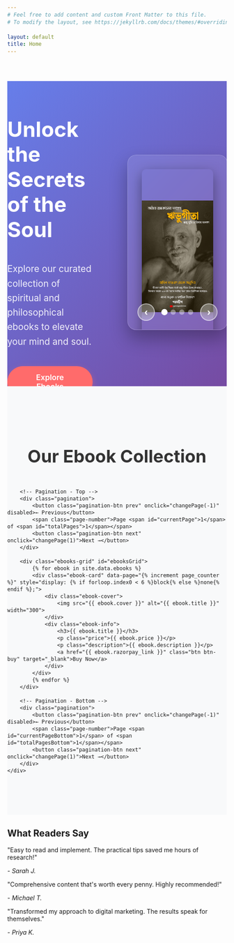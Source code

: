 ```yaml
---
# Feel free to add content and custom Front Matter to this file.
# To modify the layout, see https://jekyllrb.com/docs/themes/#overriding-theme-defaults

layout: default
title: Home
---
```



<style>
/* Hero Section */
.hero {
    background: linear-gradient(135deg, #667eea 0%, #764ba2 100%);
    color: white;
    padding: 120px 0 80px;
    margin-top: 60px;
    position: relative;
    overflow: hidden;
}

.hero-content {
    display: grid;
    grid-template-columns: 1fr 1fr;
    gap: 3rem;
    align-items: center;
    min-height: 500px;
}

.hero-text {
    padding-right: 2rem;
}

.hero-text h1 {
    font-size: 3rem;
    margin-bottom: 1.5rem;
    line-height: 1.2;
    font-weight: 700;
}

.hero-text p {
    font-size: 1.3rem;
    margin-bottom: 2.5rem;
    opacity: 0.9;
    line-height: 1.6;
}

/* Hero Slider */
.hero-slider {
    position: relative;
    width: 100%;
    height: 400px;
    background: rgba(255, 255, 255, 0.1);
    border-radius: 20px;
    backdrop-filter: blur(10px);
    border: 1px solid rgba(255, 255, 255, 0.2);
    overflow: hidden;
    box-shadow: 0 20px 40px rgba(0, 0, 0, 0.3);
}

.slider-container {
    width: 100%;
    height: 100%;
    position: relative;
    overflow: hidden;
}

.slider-track {
    display: flex;
    width: 400%;
    height: 100%;
    transition: transform 0.5s ease-in-out;
}

.slide {
    width: 25%;
    height: 100%;
    display: flex;
    align-items: center;
    justify-content: center;
    padding: 2rem;
}

.slide img {
    width: auto;
    height: 100%;
    max-width: 100%;
    object-fit: contain;
    border-radius: 10px;
    box-shadow: 0 10px 30px rgba(0, 0, 0, 0.4);
    transition: transform 0.3s ease;
}

.slide img:hover {
    transform: scale(1.05);
}

/* Slider Controls */
.slider-controls {
    position: absolute;
    bottom: 20px;
    left: 0;
    right: 0;
    display: flex;
    align-items: center;
    justify-content: center;
    gap: 1rem;
    z-index: 10;
}

.slider-btn {
    background: rgba(255, 255, 255, 0.3);
    border: 2px solid rgba(255, 255, 255, 0.5);
    color: white;
    width: 40px;
    height: 40px;
    border-radius: 50%;
    font-size: 1.5rem;
    font-weight: bold;
    cursor: pointer;
    display: flex;
    align-items: center;
    justify-content: center;
    transition: all 0.3s ease;
    backdrop-filter: blur(10px);
}

.slider-btn:hover {
    background: rgba(255, 255, 255, 0.5);
    border-color: rgba(255, 255, 255, 0.8);
    transform: scale(1.1);
}

.slider-dots {
    display: flex;
    gap: 0.5rem;
}

.dot {
    width: 12px;
    height: 12px;
    border-radius: 50%;
    background: rgba(255, 255, 255, 0.4);
    cursor: pointer;
    transition: all 0.3s ease;
}

.dot.active {
    background: white;
    transform: scale(1.2);
}

.dot:hover {
    background: rgba(255, 255, 255, 0.7);
}

/* Buttons */
.btn {
    display: inline-block;
    padding: 15px 35px;
    border: none;
    border-radius: 50px;
    text-decoration: none;
    font-weight: 600;
    cursor: pointer;
    transition: all 0.3s;
    font-size: 1.1rem;
    text-align: center;
}

.btn-primary {
    background: #ff6b6b;
    color: white;
    box-shadow: 0 5px 15px rgba(255, 107, 107, 0.4);
}

.btn-primary:hover {
    background: #ff5252;
    transform: translateY(-3px);
    box-shadow: 0 8px 25px rgba(255, 107, 107, 0.6);
}

/* Auto-slide animation */
@keyframes slide {
    0%, 20% { transform: translateX(0%); }
    25%, 45% { transform: translateX(-25%); }
    50%, 70% { transform: translateX(-50%); }
    75%, 95% { transform: translateX(-75%); }
    100% { transform: translateX(0%); }
}

.slider-track {
    animation: slide 20s infinite;
}

/* Pause animation on hover */
.hero-slider:hover .slider-track {
    animation-play-state: paused;
}

/* Mobile Responsive */
@media (max-width: 768px) {
    .hero-content {
        grid-template-columns: 1fr;
        gap: 2rem;
        text-align: center;
        min-height: auto;
    }
    
    .hero-text {
        padding-right: 0;
        order: 2;
    }
    
    .hero-slider {
        order: 1;
        height: 300px;
    }
    
    .hero-text h1 {
        font-size: 2.2rem;
    }
    
    .hero-text p {
        font-size: 1.1rem;
    }
    
    .slider-controls {
        bottom: 10px;
    }
    
    .slider-btn {
        width: 35px;
        height: 35px;
        font-size: 1.2rem;
    }
}

@media (max-width: 480px) {
    .hero {
        padding: 100px 0 60px;
    }
    
    .hero-text h1 {
        font-size: 1.8rem;
    }
    
    .hero-slider {
        height: 250px;
    }
    
    .slide {
        padding: 1rem;
    }
    
    .btn {
        padding: 12px 25px;
        font-size: 1rem;
    }
}

/* Ensure hero-text matches slider height */
@media (min-width: 769px) {
    .hero-text {
        display: flex;
        flex-direction: column;
        justify-content: center;
        height: 400px;
    }
}


/* Ebooks Section */
.ebooks-section {
    padding: 80px 0;
    background: #f8f9fa;
}

.ebooks-section h2 {
    text-align: center;
    margin-bottom: 3rem;
    font-size: 2.5rem;
    color: #333;
}

.ebooks-grid {
    display: grid;
    grid-template-columns: repeat(auto-fit, minmax(300px, 1fr));
    gap: 2rem;
}

.ebook-card {
    background: white;
    border-radius: 15px;
    overflow: hidden;
    box-shadow: 0 8px 25px rgba(0,0,0,0.1);
    transition: all 0.3s ease;
    display: flex;
    flex-direction: column;
    height: 100%;
}

.ebook-card:hover {
    transform: translateY(-10px);
    box-shadow: 0 15px 40px rgba(0,0,0,0.15);
}

/* Ebook Cover Container */
.ebook-cover {
    width: 100%;
    height: 250px;
    position: relative;
    overflow: hidden;
    background: linear-gradient(135deg, #f5f7fa 0%, #c3cfe2 100%);
    display: flex;
    align-items: center;
    justify-content: center;
    padding: 20px;
}

.ebook-cover img {
    width: auto;
    height: auto;
    max-width: 100%;
    max-height: 100%;
    object-fit: contain;
    border-radius: 8px;
    box-shadow: 0 5px 15px rgba(0,0,0,0.2);
    transition: transform 0.3s ease;
}

.ebook-card:hover .ebook-cover img {
    transform: scale(1.05);
}

/* Ebook Info */
.ebook-info {
    padding: 1.5rem;
    display: flex;
    flex-direction: column;
    flex-grow: 1;
}

.ebook-info h3 {
    margin-bottom: 0.8rem;
    color: #2c3e50;
    font-size: 1.3rem;
    line-height: 1.4;
    min-height: 3.5rem;
    display: -webkit-box;
    -webkit-line-clamp: 2;
    -webkit-box-orient: vertical;
    overflow: hidden;
}

.price {
    font-size: 1.5rem;
    font-weight: bold;
    color: #2c5aa0;
    margin-bottom: 1rem;
}

.description {
    color: #666;
    margin-bottom: 1.5rem;
    line-height: 1.6;
    flex-grow: 1;
    display: -webkit-box;
    -webkit-line-clamp: 3;
    -webkit-box-orient: vertical;
    overflow: hidden;
}

.btn-buy {
    background: linear-gradient(135deg, #2c5aa0, #1e3d72);
    color: white;
    width: 100%;
    text-align: center;
    padding: 12px 20px;
    border: none;
    border-radius: 8px;
    font-weight: 600;
    font-size: 1rem;
    cursor: pointer;
    transition: all 0.3s ease;
    text-decoration: none;
    display: block;
}

.btn-buy:hover {
    background: linear-gradient(135deg, #1e3d72, #152a4d);
    transform: translateY(-2px);
    box-shadow: 0 5px 15px rgba(44, 90, 160, 0.4);
}

/* Alternative Cover Styles for Different Aspect Ratios */
.ebook-cover.portrait img {
    max-width: 60%;
    max-height: 90%;
}

.ebook-cover.landscape img {
    max-width: 90%;
    max-height: 80%;
}

.ebook-cover.square img {
    max-width: 70%;
    max-height: 70%;
}

/* Mobile Responsive */
@media (max-width: 768px) {
    .ebooks-grid {
        grid-template-columns: repeat(auto-fit, minmax(280px, 1fr));
        gap: 1.5rem;
    }
    
    .ebook-cover {
        height: 220px;
        padding: 15px;
    }
    
    .ebook-info {
        padding: 1.2rem;
    }
    
    .ebook-info h3 {
        font-size: 1.2rem;
        min-height: 3.2rem;
    }
    
    .price {
        font-size: 1.4rem;
    }
}

@media (max-width: 480px) {
    .ebooks-grid {
        grid-template-columns: 1fr;
        gap: 1rem;
    }
    
    .ebook-cover {
        height: 200px;
        padding: 10px;
    }
    
    .ebook-info h3 {
        font-size: 1.1rem;
        min-height: auto;
        -webkit-line-clamp: 3;
    }
    
    .description {
        -webkit-line-clamp: 2;
    }
}

/* Fallback for older browsers */
.ebook-cover::before {
    content: '';
    position: absolute;
    top: 0;
    left: 0;
    right: 0;
    bottom: 0;
    background: rgba(255,255,255,0.1);
    opacity: 0;
    transition: opacity 0.3s ease;
}

.ebook-card:hover .ebook-cover::before {
    opacity: 1;
}
    </style>

<!-- Hero Section -->
<section class="hero">
    <div class="container">
        <div class="hero-content">
            <div class="hero-text">
                <h1>Unlock the Secrets of the Soul</h1>
                <p>Explore our curated collection of spiritual and philosophical ebooks to elevate your mind and soul.</p>
                <a href="#ebooks" class="btn btn-primary">Explore Ebooks</a>
            </div>
            <div class="hero-slider">
                <div class="slider-container">
                    <div class="slider-track">
                        <div class="slide active">
                            <img src="/assets/images/ribhu-gita-ঋভু-গীতা-Sri-Ramana-Maharshi.png" alt="Ribhu Gita" width="300">
                        </div>
                        <div class="slide">
                            <img src="/assets/images/spiritual-book-2.jpg" alt="Spiritual Wisdom" width="300">
                        </div>
                        <div class="slide">
                            <img src="/assets/images/philosophy-book-3.jpg" alt="Philosophy Guide" width="300">
                        </div>
                        <div class="slide">
                            <img src="/assets/images/meditation-book-4.jpg" alt="Meditation Techniques" width="300">
                        </div>
                    </div>
                </div>
                <div class="slider-controls">
                    <button class="slider-btn prev-btn">‹</button>
                    <div class="slider-dots">
                        <span class="dot active" data-slide="0"></span>
                        <span class="dot" data-slide="1"></span>
                        <span class="dot" data-slide="2"></span>
                        <span class="dot" data-slide="3"></span>
                    </div>
                    <button class="slider-btn next-btn">›</button>
                </div>
            </div>
        </div>
    </div>
</section>

<!-- Ebook Showcase -->
<section id="ebooks" class="ebooks-section">
    <div class="container">
        <h2>Our Ebook Collection</h2>
        
        <!-- Pagination - Top -->
        <div class="pagination">
            <button class="pagination-btn prev" onclick="changePage(-1)" disabled>← Previous</button>
            <span class="page-number">Page <span id="currentPage">1</span> of <span id="totalPages">1</span></span>
            <button class="pagination-btn next" onclick="changePage(1)">Next →</button>
        </div>

        <div class="ebooks-grid" id="ebooksGrid">
            {% for ebook in site.data.ebooks %}
            <div class="ebook-card" data-page="{% increment page_counter %}" style="display: {% if forloop.index0 < 6 %}block{% else %}none{% endif %};">
                <div class="ebook-cover">
                    <img src="{{ ebook.cover }}" alt="{{ ebook.title }}" width="300">
                </div>
                <div class="ebook-info">
                    <h3>{{ ebook.title }}</h3>
                    <p class="price">{{ ebook.price }}</p>
                    <p class="description">{{ ebook.description }}</p>
                    <a href="{{ ebook.razorpay_link }}" class="btn btn-buy" target="_blank">Buy Now</a>
                </div>
            </div>
            {% endfor %}
        </div>

        <!-- Pagination - Bottom -->
        <div class="pagination">
            <button class="pagination-btn prev" onclick="changePage(-1)" disabled>← Previous</button>
            <span class="page-number">Page <span id="currentPageBottom">1</span> of <span id="totalPagesBottom">1</span></span>
            <button class="pagination-btn next" onclick="changePage(1)">Next →</button>
        </div>
    </div>
</section>

<!-- Testimonials Section -->
<section class="testimonials">
    <div class="container">
        <h2>What Readers Say</h2>
        <div class="testimonials-grid">
            <div class="testimonial">
                <p>"Easy to read and implement. The practical tips saved me hours of research!"</p>
                <cite>- Sarah J.</cite>
            </div>
            <div class="testimonial">
                <p>"Comprehensive content that's worth every penny. Highly recommended!"</p>
                <cite>- Michael T.</cite>
            </div>
            <div class="testimonial">
                <p>"Transformed my approach to digital marketing. The results speak for themselves."</p>
                <cite>- Priya K.</cite>
            </div>
        </div>
    </div>
</section>

<script>
document.addEventListener('DOMContentLoaded', function() {
    const track = document.querySelector('.slider-track');
    const slides = document.querySelectorAll('.slide');
    const dots = document.querySelectorAll('.dot');
    const prevBtn = document.querySelector('.prev-btn');
    const nextBtn = document.querySelector('.next-btn');
    let currentSlide = 0;
    const totalSlides = slides.length;

    // Update slider position
    function updateSlider() {
        track.style.transform = `translateX(-${currentSlide * 25}%)`;
        
        // Update dots
        dots.forEach((dot, index) => {
            dot.classList.toggle('active', index === currentSlide);
        });
        
        // Update slides
        slides.forEach((slide, index) => {
            slide.classList.toggle('active', index === currentSlide);
        });
    }

    // Next slide
    function nextSlide() {
        currentSlide = (currentSlide + 1) % totalSlides;
        updateSlider();
    }

    // Previous slide
    function prevSlide() {
        currentSlide = (currentSlide - 1 + totalSlides) % totalSlides;
        updateSlider();
    }

    // Dot click event
    dots.forEach(dot => {
        dot.addEventListener('click', function() {
            currentSlide = parseInt(this.getAttribute('data-slide'));
            updateSlider();
        });
    });

    // Button events
    nextBtn.addEventListener('click', nextSlide);
    prevBtn.addEventListener('click', prevSlide);

    // Auto-slide
    let slideInterval = setInterval(nextSlide, 5000);

    // Pause auto-slide on hover
    const slider = document.querySelector('.hero-slider');
    slider.addEventListener('mouseenter', () => clearInterval(slideInterval));
    slider.addEventListener('mouseleave', () => {
        slideInterval = setInterval(nextSlide, 5000);
    });
});

<script>
document.addEventListener('DOMContentLoaded', function() {
    const ebookCovers = document.querySelectorAll('.ebook-cover img');
    
    ebookCovers.forEach(img => {
        // Wait for image to load
        if (img.complete) {
            applyCoverStyle(img);
        } else {
            img.addEventListener('load', function() {
                applyCoverStyle(this);
            });
        }
    });
    
    function applyCoverStyle(img) {
        const container = img.parentElement;
        const width = img.naturalWidth;
        const height = img.naturalHeight;
        const aspectRatio = width / height;
        
        // Remove existing classes
        container.classList.remove('portrait', 'landscape', 'square');
        
        // Apply appropriate class based on aspect ratio
        if (aspectRatio > 1.2) {
            container.classList.add('landscape');
        } else if (aspectRatio < 0.8) {
            container.classList.add('portrait');
        } else {
            container.classList.add('square');
        }
    }
});
</script>
